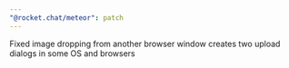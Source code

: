 ```yaml
---
"@rocket.chat/meteor": patch
---
```


Fixed image dropping from another browser window creates two upload dialogs in some OS and browsers
